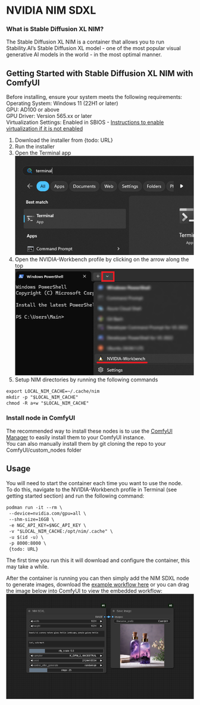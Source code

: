 # NVIDIA NIM SDXL 

### What is Stable Diffusion XL NIM?

The Stable Diffusion XL NIM is a container that allows you to run Stability.AI’s Stable Diffusion XL model - one of the most popular visual generative AI models in the world - in the most optimal manner. 

## Getting Started with Stable Diffusion XL NIM with ComfyUI

Before installing, ensure your system meets the following requirements:  
Operating System: Windows 11 (22H1 or later)  
GPU: AD100 or above  
GPU Driver: Version 565.xx or later  
Virtualization Settings: Enabled in SBIOS - [Instructions to enable virtualization if it is not enabled](https://support.microsoft.com/en-gb/windows/enable-virtualization-on-windows-c5578302-6e43-4b4b-a449-8ced115f58e1)

1. Download the installer from {todo: URL}
2. Run the installer
3. Open the Terminal app  
![Search for Terminal in your Start Menu](assets/terminal-startmenu.png)  
4. Open the NVIDIA-Workbench profile by clicking on the arrow along the top  
![Load the NVIDIA-Workbench profile in Terminal](assets/terminal-workbench.png)
5. Setup NIM directories by running the following commands
```
export LOCAL_NIM_CACHE=~/.cache/nim
mkdir -p "$LOCAL_NIM_CACHE"
chmod -R a+w "$LOCAL_NIM_CACHE"
```

### Install node in ComfyUI
The recommended way to install these nodes is to use the [ComfyUI Manager](https://github.com/ltdrdata/ComfyUI-Manager) to easily install them to your ComfyUI instance.  
You can also manually install them by git cloning the repo to your ComfyUI/custom_nodes folder

## Usage
You will need to start the container each time you want to use the node.  
To do this, navigate to the NVIDIA-Workbench profile in Terminal (see getting started section) and run the following command:
```
podman run -it --rm \
 --device=nvidia.com/gpu=all \
 --shm-size=16GB \
 -e NGC_API_KEY=$NGC_API_KEY \
 -v "$LOCAL_NIM_CACHE:/opt/nim/.cache" \
 -u $(id -u) \
 -p 8000:8000 \
 {todo: URL}
 ```
 The first time you run this it will download and configure the container, this may take a while.
 
After the container is running you can then simply add the NIM SDXL node to generate images, download the [example workflow here](example_workflows/workflow.json) or you can drag the image below into ComfyUI to view the embedded workflow:
![Example workflow](assets/workflow.png)  
